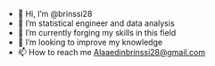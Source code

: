 - 👋 Hi, I’m @brinssi28
- 👀 I’m statistical engineer and data analysis 
- 🌱 I’m currently forging my skills in this field 
- 💞️ I’m looking to improve my knowledge 
- 📫 How to reach me Alaaedinbrinssi28@gmail.com 

<!---
brinssi28/brinssi28 is a ✨ special ✨ repository because its `README.md` (this file) appears on your GitHub profile.
You can click the Preview link to take a look at your changes.
--->

